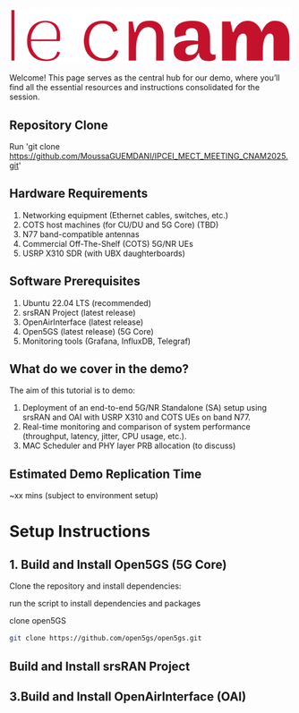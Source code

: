![CNAM LOGO](pics/cnam_logo.png)

Welcome! This page serves as the central hub for our demo, where you’ll find all the essential resources and instructions consolidated for the session.


## Repository Clone
Run 'git clone https://github.com/MoussaGUEMDANI/IPCEI_MECT_MEETING_CNAM2025.git'

## Hardware Requirements

1. Networking equipment (Ethernet cables, switches, etc.)
2. COTS host machines (for CU/DU and 5G Core) (TBD)
3. N77 band-compatible antennas
4. Commercial Off-The-Shelf (COTS) 5G/NR UEs
5. USRP X310 SDR (with UBX daughterboards)

## Software Prerequisites

1. Ubuntu 22.04 LTS (recommended)
2. srsRAN Project (latest release)
3. OpenAirInterface (latest release)
4. Open5GS (latest release) (5G Core)
5. Monitoring tools (Grafana, InfluxDB, Telegraf)

## What do we cover in the demo?

The aim of this tutorial is to demo:

1. Deployment of an end-to-end 5G/NR Standalone (SA) setup using srsRAN and OAI with USRP X310 and COTS UEs on band N77.
2. Real-time monitoring and comparison of system performance (throughput, latency, jitter, CPU usage, etc.).
3. MAC Scheduler and PHY layer PRB allocation (to discuss) 

## Estimated Demo Replication Time
~xx mins (subject to environment setup)

# Setup Instructions

## 1. Build and Install Open5GS (5G Core)

Clone the repository and install dependencies:



run the script to install dependencies and packages

clone open5GS

```bash
git clone https://github.com/open5gs/open5gs.git
```


##  

## Build and Install srsRAN Project 

## 3.Build and Install OpenAirInterface (OAI)


